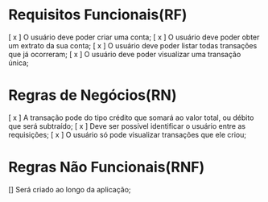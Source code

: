 # Requisitos Funcionais(RF)

[ x ] O usuário deve poder criar uma conta;
[ x ] O usuário deve poder obter um extrato da sua conta;
[ x ] O usuário deve poder listar todas transações que já ocorreram;
[ x ] O usuário deve poder visualizar uma transação única;

# Regras de Negócios(RN)

[ x ] A transação pode do tipo crédito que somará ao valor total, ou débito que será subtraído;
[ x ] Deve ser possível identificar o usuário entre as requisições;
[ x ] O usuário só pode visualizar transações que ele criou;

# Regras Não Funcionais(RNF)

[] Será criado ao longo da aplicação;
